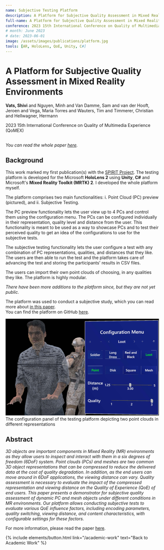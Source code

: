 ```yaml
---
name: Subjective Testing Platform
description: A Platform for Subjective Quality Assessment in Mixed Reality Environments. <em>QoMEX 2023.</em>
full-name: A Platform for Subjective Quality Assessment in Mixed Reality Environments
conference: 2023 15th International Conference on Quality of Multimedia Experience (QoMEX)
# month: June 2023
# date: 2023-06-01
image: /assets/images/publications/platform.jpg
tools: [AR, HoloLens, QoE, Unity, C#]
---
```


<div>
<h1> A Platform for Subjective Quality Assessment in Mixed Reality Environments </h1>
<p class="h5"> <strong>Vats, Shivi</strong> and Nguyen, Minh and Van Damme, Sam and van der Hooft, Jeroen and Vega, Maria Torres and Wauters, Tim and Timmerer, Christian and Hellwagner, Hermann </p>
<p class="h5"> 2023 15th International Conference on Quality of Multimedia Experience (QoMEX) </p>
</div>

<p><br /><em>You can read the whole paper <a href="https://ieeexplore.ieee.org/abstract/document/10178443/">here</a>.</em></p>

## Background

This work marked my first publication(s) with the [SPIRIT Project](https://www.spirit-project.eu/). The testing platform is developed for the Microsoft **HoloLens 2**  using **Unity**, **C#** and Microsoft's **Mixed Reality Toolkit (MRTK) 2**. I developed the whole platform myself.

The platform comprises two main functionalities: i. Point Cloud (PC) preview (pictured), and ii. Subjective Testing.

The PC preview functionality lets the user view up to 4 PCs and control them using the configuration menu. The PCs can be configured individually in their representation, quality level and distance from the user. This functionality is meant to be used as a way to showcase PCs and to test their perceived quality to get an idea of the configurations to use for the subjective tests.

The subjective testing functionality lets the user configure a test with any combination of PC representations, qualities, and distances that they like. The users are then able to run the test and the platform takes care of advancing the test and storing the participants' results in CSV files.

The users can import their own point clouds of choosing, in any qualities they like. The platform is highly modular.

*There have been more additions to the platform since, but they are not yet public.*

The platform was used to conduct a subjective study, which you can read more about [in this paper](/academic-work/06-impact).    
You can find the platform on GitHub [here](https://github.com/shivivats/MR-Subjective-Testing-Platform).

<div>
<img src="/assets/images/publications/platform.jpg" class="img-fluid" alt="The configuration panel of the testing platform depicting two point clouds in different representations"/>
</div>
<div class="text-center">
    The configuration panel of the testing platform depicting two point clouds in different representations
</div>

## Abstract

*3D objects are important components in Mixed Reality (MR) environments as they allow users to inspect and interact with them in a six degrees of freedom (6DoF) system. Point clouds (PCs) and meshes are two common 3D object representations that can be compressed to reduce the delivered data at the cost of quality degradation. In addition, as the end users can move around in 6DoF applications, the viewing distance can vary. Quality assessment is necessary to evaluate the impact of the compressed representation and viewing distance on the Quality of Experience (QoE) of end users. This paper presents a demonstrator for subjective quality assessment of dynamic PC and mesh objects under different conditions in MR environments. Our platform allows conducting subjective tests to evaluate various QoE influence factors, including encoding parameters, quality switching, viewing distance, and content characteristics, with configurable settings for these factors.*

For more information, please read the paper [here](https://ieeexplore.ieee.org/abstract/document/10178443/).


<p class="text-center">
{% include elements/button.html link="/academic-work" text="Back to Academic Work" %}
</p>